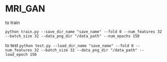 # MRI_GAN

to train

`python train.py --save_dir_name "save_name" --fold 0 --num_features 32 --batch_size 32 --data_png_dir "/data_path" --num_epochs 150`


to test
`python test.py --load_dir_name "save_name" --fold 0 --num_features 32 --batch_size 32 --data_png_dir "/data_path" --load_epoch 150`
